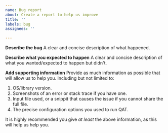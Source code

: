 ```yaml
---
name: Bug report
about: Create a report to help us improve
title: ''
labels: bug
assignees: ''

---
```


**Describe the bug**
A clear and concise description of what happened.

**Describe what you expected to happen**
A clear and concise description of what you wanted/expected to happen but didn't.

**Add supporting information**
Provide as much information as possible that will allow us to help you. Including but not limited to:

1. OS/library version.
2. Screenshots of an error or stack trace if you have one.
3. Input file used, or a snippit that causes the issue if you cannot share the full file.
4. The precise configuration options you used to run QAT.

It is highly recommended you give _at least_ the above information, as this will help us help you. 
